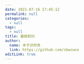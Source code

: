 ```yaml
---
date: 2021-07-16 17:45:12
permalink: null
categories: 
  - null
tags: 
  - null
title: 基础知识
author: 
  name: 木子识时务
  link: https://github.com/sbwcwso
editLink: true
---
```


